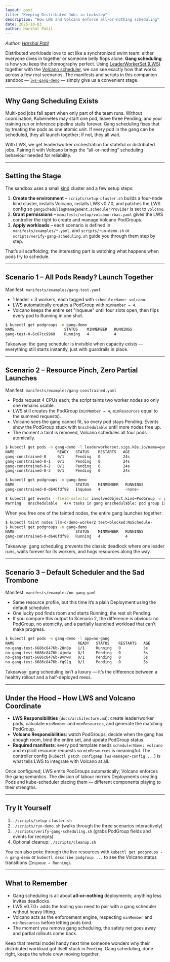 ```yaml
---
layout: post
title: "Keeping Distributed Jobs in Lockstep"
description: "How LWS and Volcano enforce all-or-nothing scheduling"
date: 2025-10-03
author: Harshal Patil
---
```


*Author: [Harshal Patil](https://github.com/harche)*

Distributed workloads love to act like a synchronized swim team: either everyone dives in together or someone belly flops alone. **Gang scheduling** is how you keep the choreography perfect. Using [LeaderWorkerSet (LWS)](https://github.com/kubernetes-sigs/lws) together with the [Volcano scheduler](https://github.com/volcano-sh/volcano), we can see exactly how that works across a few real scenarios. The manifests and scripts in this companion sandbox — [`lws-gang-demo`](https://github.com/harche/lws-gang-demo) — simply give us a convenient stage.

---

## Why Gang Scheduling Exists

Multi-pod jobs fall apart when only part of the team runs. Without coordination, Kubernetes may start one pod, leave three Pending, and your training run or inference pipeline stalls forever. Gang scheduling fixes that by treating the pods as one atomic unit. If every pod in the gang can be scheduled, they all launch together; if not, they all wait.

With LWS, we get leader/worker orchestration for stateful or distributed jobs. Pairing it with Volcano brings the “all-or-nothing” scheduling behaviour needed for reliability.

---

## Setting the Stage

The sandbox uses a small [kind](https://github.com/kubernetes-sigs/kind) cluster and a few setup steps:

1. **Create the environment** – `scripts/setup-cluster.sh` builds a four-node kind cluster, installs Volcano, installs LWS v0.7.0, and patches the LWS config so `gangSchedulingManagement.schedulerProvider` is set to `volcano`.
2. **Grant permissions** – `manifests/setup/volcano-rbac.yaml` gives the LWS controller the right to create and manage Volcano PodGroups.
3. **Apply workloads** – each scenario is defined in `manifests/examples/*.yaml`, and `scripts/run-demo.sh` or `scripts/verify-gang-scheduling.sh` guide you through them step by step.

That’s all scaffolding; the interesting part is watching what happens when pods try to schedule.

---

## Scenario 1 – All Pods Ready? Launch Together

Manifest: `manifests/examples/gang-test.yaml`

- 1 leader + 3 workers, each tagged with `schedulerName: volcano`.
- LWS automatically creates a PodGroup with `minMember = 4`.
- Volcano keeps the entire set "Inqueue" until four slots open, then flips every pod to Running in one shot.

```bash
$ kubectl get podgroups -n gang-demo
NAME                      STATUS    MINMEMBER   RUNNINGS
gang-test-0-6c67cc9968    Running   4           4
```

Takeaway: the gang scheduler is invisible when capacity exists — everything still starts instantly, just with guardrails in place.

---

## Scenario 2 – Resource Pinch, Zero Partial Launches

Manifest: `manifests/examples/gang-constrained.yaml`

- Pods request 4 CPUs each; the script taints two worker nodes so only one remains usable.
- LWS still creates the PodGroup (`minMember = 4`, `minResources` equal to the summed requests).
- Volcano sees the gang cannot fit, so every pod stays Pending. Events show the PodGroup stuck with `Unschedulable` until more nodes free up.
- The moment a taint is removed, Volcano schedules all four pods atomically.

```bash
$ kubectl get pods -n gang-demo -l leaderworkerset.sigs.k8s.io/name=gang-constrained
NAME                   READY   STATUS    RESTARTS   AGE
gang-constrained-0     0/1     Pending   0          24s
gang-constrained-0-1   0/1     Pending   0          24s
gang-constrained-0-2   0/1     Pending   0          24s
gang-constrained-0-3   0/1     Pending   0          24s
```

```bash
$ kubectl get podgroups -n gang-demo
NAME                           STATUS    MINMEMBER   RUNNINGS
gang-constrained-0-d646fdf98   Inqueue   4           <none>
```

```bash
$ kubectl get events --field-selector involvedObject.kind=PodGroup -n gang-demo | tail -n3
Warning   Unschedulable   4/4 tasks in gang unschedulable: pod group is not ready...
```

When you free one of the tainted nodes, the entire gang launches together:

```bash
$ kubectl taint nodes llm-d-demo-worker2 test=blocked:NoSchedule-
$ kubectl get podgroups -n gang-demo
NAME                           STATUS    MINMEMBER   RUNNINGS
gang-constrained-0-d646fdf98   Running   4           4
```

Takeaway: gang scheduling prevents the classic deadlock where one leader runs, waits forever for its workers, and hogs resources along the way.

---

## Scenario 3 – Default Scheduler and the Sad Trombone

Manifest: `manifests/examples/no-gang.yaml`

- Same resource profile, but this time it’s a plain Deployment using the default scheduler.
- One lucky pod finds room and starts Running; the rest sit Pending.
- If you compare this output to Scenario 2, the difference is obvious: no PodGroup, no atomicity, and a partially launched workload that can’t make progress.

```bash
$ kubectl get pods -n gang-demo -l app=no-gang
NAME                            READY   STATUS    RESTARTS   AGE
no-gang-test-6686c8476b-28n8p   1/1     Running   0          5s
no-gang-test-6686c8476b-4jmdw   0/1     Pending   0          5s
no-gang-test-6686c8476b-9vnwv   0/1     Pending   0          5s
no-gang-test-6686c8476b-fq92q   0/1     Pending   0          5s
```

Takeaway: gang scheduling isn’t a luxury — it’s the difference between a healthy rollout and a half-deployed mess.

---

## Under the Hood – How LWS and Volcano Coordinate

- **LWS Responsibilities** (`docs/architecture.md`): create leader/worker pods, calculate `minMember` and `minResources`, and generate the matching PodGroup.
- **Volcano Responsibilities**: watch PodGroups, decide when the gang has enough room, bind the entire set, and update PodGroup status.
- **Required manifests**: every pod template needs `schedulerName: volcano` and explicit resource requests so `minResources` is meaningful. The controller config (`kubectl patch configmap lws-manager-config ...`) is what tells LWS to integrate with Volcano at all.

Once configured, LWS emits PodGroups automatically; Volcano enforces the gang semantics. The division of labour mirrors Deployments creating Pods and kube-scheduler placing them — different components playing to their strengths.

---

## Try It Yourself

1. `./scripts/setup-cluster.sh`
2. `./scripts/run-demo.sh` (walks through the three scenarios interactively)
3. `./scripts/verify-gang-scheduling.sh` (grabs PodGroup fields and events for receipts)
4. Optional cleanup: `./scripts/cleanup.sh`

You can also poke through the live resources with `kubectl get podgroups -n gang-demo` or `kubectl describe podgroup ...` to see the Volcano status transitions (`Inqueue → Running`).

---

## What to Remember

- Gang scheduling is all about **all-or-nothing** deployments; anything less invites deadlocks.
- LWS v0.7.0+ adds the tooling you need to pair with a gang scheduler without heavy lifting.
- Volcano acts as the enforcement engine, respecting `minMember` and `minResources` before letting pods bind.
- The moment you remove gang scheduling, the safety net goes away and partial rollouts come back.

Keep that mental model handy next time someone wonders why their distributed workload got itself stuck in `Pending`. Gang scheduling, done right, keeps the whole crew moving together.
